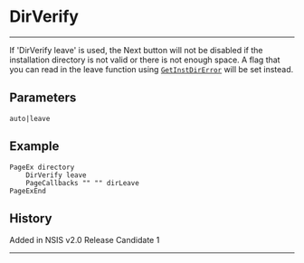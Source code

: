 # DirVerify

---

If 'DirVerify leave' is used, the Next button will not be disabled if the installation directory is not valid or there is not enough space. A flag that you can read in the leave function using [`GetInstDirError`][1] will be set instead.

## Parameters

    auto|leave

## Example

	PageEx directory
		DirVerify leave
		PageCallbacks "" "" dirLeave
	PageExEnd

## History

Added in NSIS v2.0 Release Candidate 1

---

[1]: GetInstDirError.md